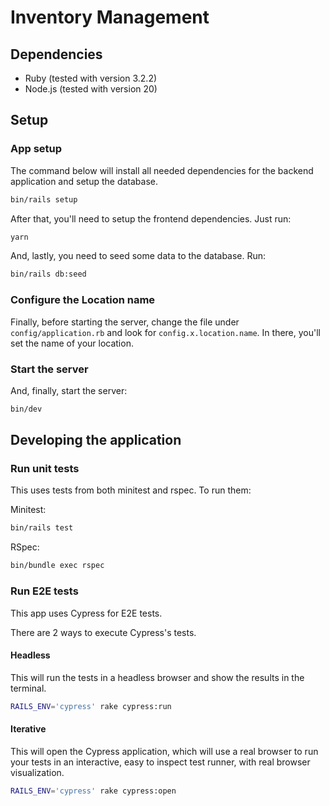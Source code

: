 # Inventory Management

## Dependencies

- Ruby (tested with version 3.2.2)
- Node.js (tested with version 20)

## Setup

### App setup

The command below will install all needed dependencies for the backend application and setup the database.

```sh
bin/rails setup
```

After that, you'll need to setup the frontend dependencies. Just run:

```sh
yarn
```

And, lastly, you need to seed some data to the database. Run:

```sh
bin/rails db:seed
```

### Configure the Location name

Finally, before starting the server, change the file under `config/application.rb` and look for `config.x.location.name`. In there, you'll set the name of your location.

### Start the server

And, finally, start the server:

```sh
bin/dev
```

## Developing the application

### Run unit tests

This uses tests from both minitest and rspec. To run them:

Minitest:

```sh
bin/rails test
```

RSpec:

```sh
bin/bundle exec rspec
```

### Run E2E tests

This app uses Cypress for E2E tests.

There are 2 ways to execute Cypress's tests.

#### Headless

This will run the tests in a headless browser and show the results in the terminal.

```sh
RAILS_ENV='cypress' rake cypress:run
```

#### Iterative

This will open the Cypress application, which will use a real browser to run your tests in an interactive, easy to inspect test runner, with real browser visualization.

```sh
RAILS_ENV='cypress' rake cypress:open
```
